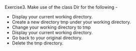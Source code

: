 Exercise3. Make use of the class Dir for the following -

+ Display your current working directory.
+ Create a new directory tmp under your working directory.
+ Change your working directory to tmp
+ Display your current working directory.
+ Go back to your original directory.
+ Delete the tmp directory.